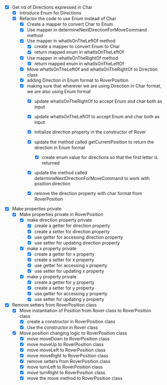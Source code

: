 
- [X] Get rid of Directions expressed in Char
    - [X] Introduce Enum for Directions
    - [X] Refactor the code to use Enum instead of Char
        - [X] Create a mapper to convert Char to Enum
        - [X] Use mapper in determineNextDirectionForMoveCommand method
        - [X] Use mapper in whatIsOnTheLeftOf method
            - [X] create a mapper to convert Enum to Char
            - [X] return mapped enum in whatIsOnTheLeftOf
        - [X] Use mapper in whatIsOnTheRightOf method
            - [X] return mapped enum in whatIsOnTheLeftOf
        - [X] Move whatIsOnTheLeftOf and whatIsOnTheRightOf to Direction class
        - [X] adding Direction in Enum format to RoverPosition
        - [X] making sure that wherever we are using Direction in Char format, we are also using Enum format
            - [X] update whatIsOnTheRightOf to accept Enum and char both as input
            - [X] update whatIsOnTheLeftOf to accept Enum and char both as input
            - [X] initialize direction property in the constructor of Rover
            - [X] update the method called getCurrentPosition to return the direction in Enum format
                - [X] create enum value for directions so that the first letter is returned
            - [X] update the method called determineNextDirectionForMoveCommand to work with position.direction
            - [X] remove the direction property with char format from RoverPosition
        
 


- [X] Make properties private
    - [X] Make properties private in RoverPosition
        - [X] make direction property private
          - [X] create a getter for direction property
          - [X] create a setter for direction property
          - [X] use getter for accessing direction property
          - [X] use setter for updating direction property
        - [X] make x property private
          - [X] create a getter for x property
          - [X] create a setter for x property
          - [X] use getter for accessing x property
          - [X] use setter for updating x property
        - [X] make y property private
          -[X] create a getter for y property
          -[X] create a setter for y property
          -[X] use getter for accessing y property
          -[X] use setter for updating y property

- [X] Remove setters from RoverPosition class
  - [X] Move instantiation of Position from Rover class to RoverPosition class
      - [X] create a constructor in RoverPosition class
      - [X] Use the constructor in Rover class
  - [X] Move position changing logic to RoverPosition class
    - [X] move moveDown to RoverPosition class
    - [X] move moveUp to RoverPosition class
    - [X] move moveLeft to RoverPosition class
    - [X] move moveRight to RoverPosition class
    - [X] remove setters from RoverPosition class
    - [X] move turnLeft to RoverPosition class
    - [X] move turnRight to RoverPosition class
    - [X] move the move method to RoverPosition class
